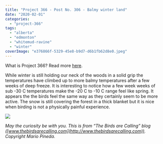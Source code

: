 ```yaml
---
title: "Project 366 - Post No. 306 - Balmy winter land"
date: "2020-02-01"
categories: 
  - "project-366"
tags: 
  - "alberta"
  - "edmonton"
  - "whitemud-ravine"
  - "winter"
coverImage: "e376866f-5329-45e8-b9d7-d6b1fb62d8e0.jpeg"
---
```


What is Project 366? Read more [here](https://thebirdsarecalling.com/2019/03/29/project-366/).

While winter is still holding our neck of the woods in a solid grip the temperatures have climbed up to more balmy temperatures after a few weeks of deep freeze. It is interesting to notice how a few week weeks of sub -30 C temperatures make the -20 C to -10 C range feel like spring. It appears the the birds feel the same way as they certainly seem to be more active. The snow is still covering the forest in a thick blanket but it is nice when birding is not a physically painful experience.

![](https://thebirdsarecallingandimustgo.files.wordpress.com/2020/01/e376866f-5329-45e8-b9d7-d6b1fb62d8e0.jpeg?w=768)

_May the curiosity be with you. This is from “The Birds are Calling” blog ([www.thebirdsarecalling.com](http://www.thebirdsarecalling.com)). Copyright Mario Pineda._
